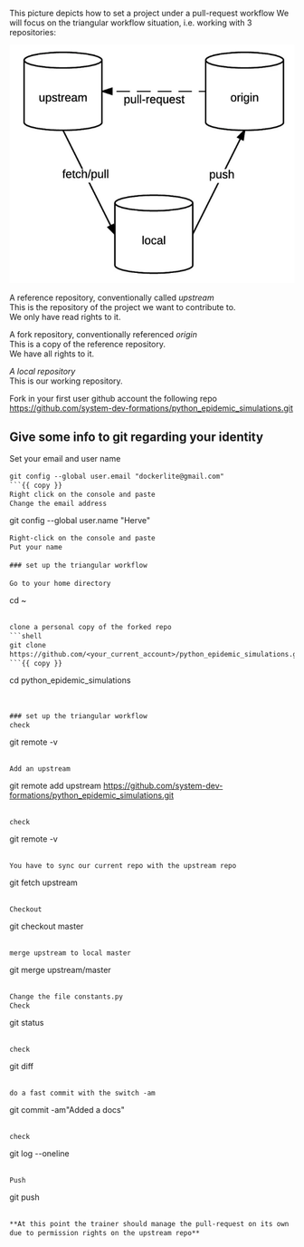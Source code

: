 
This picture depicts how to set a project under a pull-request workflow
We will focus on the triangular workflow situation, i.e. working with 3 repositories:

![pull-request](./assets/pull-request.png)

A reference repository, conventionally called *upstream*  
This is the repository of the project we want to contribute to.  
We only have read rights to it.  

A fork repository, conventionally referenced *origin*  
This is a copy of the reference repository.  
We have all rights to it.  

*A local repository*  
This is our working repository.  

Fork in your first user github account the following repo
https://github.com/system-dev-formations/python_epidemic_simulations.git

## Give some info to git regarding your identity
Set your email and user name
```
git config --global user.email "dockerlite@gmail.com"
```{{ copy }}
Right click on the console and paste  
Change the email address   
```
git config --global user.name "Herve"
```{{ copy }}
Right-click on the console and paste   
Put your name   

### set up the triangular workflow

Go to your home directory
```
cd ~
```{{ execute T1 }}

clone a personal copy of the forked repo
```shell
git clone https://github.com/<your_current_account>/python_epidemic_simulations.git
```{{ copy }}

```
cd python_epidemic_simulations
```{{ execute T1 }}


### set up the triangular workflow
check 
```
git remote -v 
```{{ execute T1 }}

Add an upstream 
```
git remote add upstream https://github.com/system-dev-formations/python_epidemic_simulations.git
``` {{ execute T1}}

check 
```
git remote -v
```{{ execute T1 }}

You have to sync our current repo with the upstream repo 
```
git fetch upstream 
```{{ execute T1 }}

Checkout 
```
git checkout master 
```{{ execute T1 }}

merge upstream to local master 
```
git merge upstream/master 
```{{ execute T1 }} 

Change the file constants.py
Check 
```
git status
```{{ execute T1 }}
 
check 
```
git diff
```{{ execute T1 }} 

do a fast commit with the switch -am
```
git commit -am"Added a docs"
```{{ execute T1 }}

check 
 ```
git log --oneline
```{{ execute T1 }}

Push
 ```
git push
```{{ execute T1 }}

**At this point the trainer should manage the pull-request on its own due to permission rights on the upstream repo**
 
